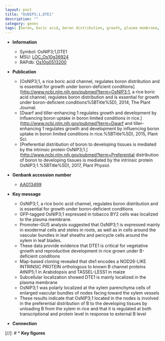 ```yaml
---
layout: post
title: "OsNIP3;1,DTE1"
description: ""
category: genes
tags: [boron, boric acid, boron distribution, growth, plasma membrane, exodermal cells, steles, root, sheath, leaf, development, map-based cloning, vegetative, reproductive, reproductive development, xylem, vascular bundle, xylem parenchyma]
---
```


* **Information**  
    + Symbol: OsNIP3;1,DTE1  
    + MSU: [LOC_Os10g36924](http://rice.uga.edu/cgi-bin/ORF_infopage.cgi?orf=LOC_Os10g36924)  
    + RAPdb: [Os10g0513200](https://rapdb.dna.affrc.go.jp/locus/?name=Os10g0513200)  

* **Publication**  
    + [OsNIP3;1, a rice boric acid channel, regulates boron distribution and is essential for growth under boron-deficient conditions](http://www.ncbi.nlm.nih.gov/pubmed?term=OsNIP3;1, a rice boric acid channel, regulates boron distribution and is essential for growth under boron-deficient conditions%5BTitle%5D), 2014, The Plant Journal.
    + [Dwarf and tiller-enhancing 1 regulates growth and development by influencing boron uptake in boron limited conditions in rice.](http://www.ncbi.nlm.nih.gov/pubmed?term=Dwarf and tiller-enhancing 1 regulates growth and development by influencing boron uptake in boron limited conditions in rice.%5BTitle%5D), 2015, Plant Sci.
    + [Preferential distribution of boron to developing tissues is mediated by the intrinsic protein OsNIP3;1.](http://www.ncbi.nlm.nih.gov/pubmed?term=Preferential distribution of boron to developing tissues is mediated by the intrinsic protein OsNIP3;1.%5BTitle%5D), 2017, Plant Physiol.

* **Genbank accession number**  
    + [AAG13499](http://www.ncbi.nlm.nih.gov/nuccore/AAG13499)

* **Key message**  
    + OsNIP3;1, a rice boric acid channel, regulates boron distribution and is essential for growth under boron-deficient conditions
    + GFP-tagged OsNIP3;1 expressed in tobacco BY2 cells was localized to the plasma membrane.
    + Promoter-GUS analysis suggested that OsNIP3;1 is expressed mainly in exodermal cells and steles in roots, as well as in cells around the vascular bundles in leaf sheaths and pericycle cells around the xylem in leaf blades.
    + These data provide evidence that DTE1 is critical for vegetative growth and reproductive development in rice grown under B-deficient conditions
    + Map-based cloning revealed that dte1 encodes a NOD26-LIKE INTRINSIC PROTEIN orthologous to known B channel proteins AtNIP5;1 in Arabidopsis and TASSEL-LESS1 in maize
    + Subcellular localization showed DTE1 is mainly localized in the plasma membrane
    + OsNIP3;1 was polarly localized at the xylem parenchyma cells of enlarged vascular bundles of nodes facing toward the xylem vessels
    + These results indicate that OsNIP3;1 located in the nodes is involved in the preferential distribution of B to the developing tissues by unloading B from the xylem in rice and that it is regulated at both transcriptional and protein level in response to external B level

* **Connection**  

[//]: # * **Key figures**  


